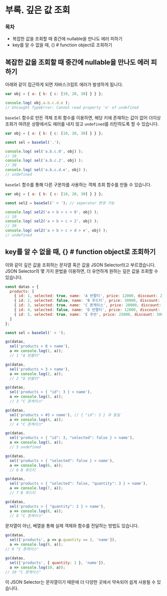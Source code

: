 # 부록. 깊은 값 조회

### 목차
 - 복잡한 값을 조회할 때 중간에 nullable을 만나도 에러 피하기
 - key를 알 수 없을 때, {} # function object로 조회하기

## 복잡한 값을 조회할 때 중간에 nullable을 만나도 에러 피하기

아래와 같이 접근하게 되면 자바스크립트 에러가 발생하게 됩니다.

```javascript
var obj = { a: { b: { c: [10, 20, 30] } } };

console.log( obj.a.b.c.d.e );
// Uncaught TypeError: Cannot read property 'e' of undefined
```

`baseSel` 함수로 만든 객체 조회 함수를 이용하면, 해당 키에 존재하는 값이 없어 더이상 조회가 여려운 상황에서도 에러를 내지 않고 `undefined`를 리턴하도록 할 수 있습니다.

```javascript
var obj = { a: { b: { c: [10, 20, 30] } } };

const sel = baseSel('.');

console.log( sel('a.b.c.0', obj) );
// 10
console.log( sel('a.b.c.2', obj) );
// 30
console.log( sel('a.b.c.d.e', obj) );
// undefined
```

`baseSel` 함수를 통해 다른 구분자를 사용하는 객체 조회 함수를 만들 수 있습니다.

```javascript
var obj = { a: { b: { c: [10, 20, 30] } } };

const sel2 = baseSel(' > '); // seperator 변경 가능

console.log( sel2('a > b > c > 0', obj) );
// 10
console.log( sel2('a > b > c > 2', obj) );
// 30
console.log( sel2('a > b > c > d > e', obj) );
// undefined
```

## key를 알 수 없을 때, {} # function object로 조회하기

이와 같이 깊은 값을 조회하는 문자열 혹은 값을 JSON Selector라고 부르겠습니다. JSON Selector의 몇 가지 문법을 이용하면, 더 유연하게 원하는 깊은 값을 조회할 수 있습니다.

```javascript
const datas = {
  products: [
    { id: 1, selected: true, name: 'A 반팔티', price: 12000, discount: 2000, quantity: 3 },
    { id: 2, selected: false, name: 'B 후드티', price: 30000, discount: 0, quantity: 3 },
    { id: 3, selected: true, name: 'C 폰케이스', price: 20000, discount: 0, quantity: 2 },
    { id: 4, selected: false, name: 'D 반팔티', price: 12000, discount: 2000, quantity: 4 },
    { id: 5, selected: true, name: 'E 쿠션', price: 25000, discount: 5000, quantity: 2 }
  ]
};

const sel = baseSel(' > ');

go(datas,
  sel('products > 0 > name'),
  a => console.log(1, a));
  // 1 "A 반팔티"

go(datas,
  sel('products > 3 > name'),
  a => console.log(2, a));
  // 2 "D 반팔티"

go(datas,
  sel('products > { "id": 3 } > name'),
  a => console.log(3, a));
  // 3 "C 폰케이스"

go(datas,
  sel('products > #3 > name'), // { "id": 3 } 과 동일
  a => console.log(4, a));
  // 4 "C 폰케이스"

go(datas,
  sel('products > { "id": 3, "selected": false } > name'),
  a => console.log(5, a));
  // 5 undefined

go(datas,
  sel('products > { "selected": false } > name'),
  a => console.log(6, a));
  // 6 B 후드티

go(datas,
  sel('products > { "selected": false, "quantity": 3 } > name'),
  a => console.log(7, a));
  // 7 B 후드티

go(datas,
  sel('products > { "quantity": 2 } > name'),
  a => console.log(8, a));
  // 8 "C 폰케이스"
```

문자열이 아닌, 배열을 통해 실제 객체와 함수를 전달하는 방법도 있습니다.

```javascript
go(datas,
  sel(['products', p => p.quantity == 2, 'name']),
  a => console.log(9, a));
// 9 "C 폰케이스"

go(datas,
  sel(['products', { quantity: 2 }, 'name']),
  a => console.log(10, a));
// 10 "C 폰케이스"
```

이 JSON Selector는 문자열이기 때문에 더 다양한 곳에서 약속되어 쉽게 사용될 수 있습니다.
